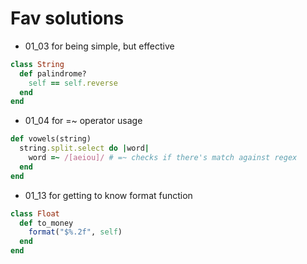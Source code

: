 # Fav solutions
* 01_03 for being simple, but effective
```ruby
class String
  def palindrome?
    self == self.reverse
  end
end
```
* 01_04 for =~ operator usage
```ruby
def vowels(string)
  string.split.select do |word|
    word =~ /[aeiou]/ # =~ checks if there's match against regex
  end
end
```
* 01_13 for getting to know format function
```ruby
class Float
  def to_money
    format("$%.2f", self)
  end
end
```
